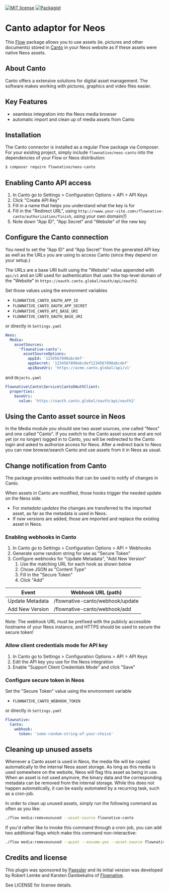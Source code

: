 [![MIT license](http://img.shields.io/badge/license-MIT-brightgreen.svg)](http://opensource.org/licenses/MIT)
[![Packagist](https://img.shields.io/packagist/v/flownative/neos-canto.svg)](https://packagist.org/packages/flownative/neos-canto)

# Canto adaptor for Neos

This [Flow](https://flow.neos.io) package allows you to use assets (ie.
pictures and other documents) stored in [Canto](https://www.canto.com/)
in your Neos website as if these assets were native Neos assets.

## About Canto

Canto offers a extensive solutions for digital asset management. The
software makes working with pictures, graphics and video files easier.

## Key Features

- seamless integration into the Neos media browser
- automatic import and clean up of media assets from Canto

## Installation

The Canto connector is installed as a regular Flow package via Composer.
For your existing project, simply include `flownative/neos-canto` into
the dependencies of your Flow or Neos distribution:

```bash
$ composer require flownative/neos-canto
```

## Enabling Canto API access

1. In Canto go to Settings > Configuration Options > API > API Keys
2. Click "Create API Key"
3. Fill in a name that helps you understand what the key is for
4. Fill in the "Redirect URL", using `http://<www.your-site.com>/flownative-canto/authorization/finish`,
   using your own domain(!)
5. Note down "App ID", "App Secret" and "Website" of the new key

## Configure the Canto connection

You need to set the "App ID" and "App Secret" from the generated API key as well
as the URLs you are using to access Canto (since they depend on your setup.)

The URLs are a base URI built using the "Website" value appended with `api/v1`
and an URI used for authentication that uses the top-level domain of the "Website"
in `https://oauth.canto.global/oauth/api/oauth2`.

Set those values using the environment variables

- `FLOWNATIVE_CANTO_OAUTH_APP_ID`
- `FLOWNATIVE_CANTO_OAUTH_APP_SECRET`
- `FLOWNATIVE_CANTO_API_BASE_URI`
- `FLOWNATIVE_CANTO_OAUTH_BASE_URI`

or directly in `Settings.yaml` 

```yaml
Neos:
  Media:
    assetSources:
      'flownative-canto':
        assetSourceOptions:
          appId: '1234567890abcdef'
          appSecret: '1234567890abcdef1234567890abcdef'
          apiBaseUri: 'https://acme.canto.global/api/v1'
```

and `Objects.yaml`

```yaml
Flownative\Canto\Service\CantoOAuthClient:
  properties:
    baseUri:
      value: 'https://oauth.canto.global/oauth/api/oauth2'
```

## Using the Canto asset source in Neos

In the Media module you should see two asset sources, one called "Neos" and
one called "Canto". If you switch to the Canto asset source and are not yet
(or no longer) logged in to Canto, you will be redirected to the Canto login
and asked to authorize access for Neos. After a redirect back to Neos you
can now browse/search Canto and use assets from it in Neos as usual.

## Change notification from Canto

The package provides webhooks that can be used to notify of changes in Canto.

When assets in Canto are modified, those hooks trigger the needed update on the
Neos side.

- For *metadata updates* the changes are transferred to the imported asset, as
 far as the metadata is used in Neos.
- If *new versions* are added, those are imported and replace the existing asset
  in Neos.

### Enabling webhooks in Canto

1. In Canto go to Settings > Configuration Options > API > Webhooks
2. Generate some random string for use as "Secure Token"
3. Configure webhooks for "Update Metadata", "Add New Version"
   1. Use the matching URL for each hook as shown below
   2. Chose JSON as "Content Type"
   3. Fill in the "Secure Token"
   4. Click "Add"

Event           | Webhook URL (path)
--------------- | --------------------------------
Update Metadata | /flownative-canto/webhook/update
Add New Version | /flownative-canto/webhook/add

Note: The webhook URL must be prefixed with the publicly accessible hostname of
your Neos instance, and HTTPS should be used to secure the secure token!

### Allow client credentials mode for API key

1. In Canto go to Settings > Configuration Options > API > API Keys
2. Edit the API key you use for the Neos integration
3. Enable "Support Client Credentials Mode" and click "Save"

### Configure secure token in Neos

Set the "Secure Token" value using the environment variable

- `FLOWNATIVE_CANTO_WEBHOOK_TOKEN`

or directly in `Settings.yaml`

```yaml
Flownative:
  Canto:
    webhook:
      token: 'some-random-string-of-your-choice'
```

## Cleaning up unused assets

Whenever a Canto asset is used in Neos, the media file will be copied
automatically to the internal Neos asset storage. As long as this media
is used somewhere on the website, Neos will flag this asset as being in
use. When an asset is not used anymore, the binary data and the
corresponding metadata can be removed from the internal storage. While
this does not happen automatically, it can be easily automated by a
recurring task, such as a cron-job.

In order to clean up unused assets, simply run the following command as
often as you like:

```bash
./flow media:removeunused --asset-source flownative-canto
```

If you'd rather like to invoke this command through a cron-job, you can
add two additional flags which make this command non-interactive:

```bash
./flow media:removeunused --quiet --assume-yes --asset-source flownative-canto
```

## Credits and license

This plugin was sponsored by [Paessler](https://www.paessler.com/) and its
initial version was developed by Robert Lemke and Karsten Dambekalns of
[Flownative](https://www.flownative.com).

See LICENSE for license details.
